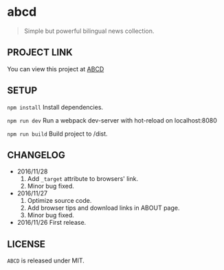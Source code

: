 # abcd

> Simple but powerful bilingual news collection.

## PROJECT LINK
You can view this project at [ABCD](https://rolandreed.cn/abcd)

## SETUP
```npm install``` Install dependencies.

```npm run dev``` Run a webpack dev-server with hot-reload on localhost:8080

```npm run build``` Build project to /dist.

## CHANGELOG
- 2016/11/28
	1. Add ```_target``` attribute to browsers' link.
	2. Minor bug fixed.
- 2016/11/27
	1. Optimize source code.
	2. Add browser tips and download links in ABOUT page.
	3. Minor bug fixed.
- 2016/11/26
	First release.

## LICENSE
```ABCD``` is released under MIT.